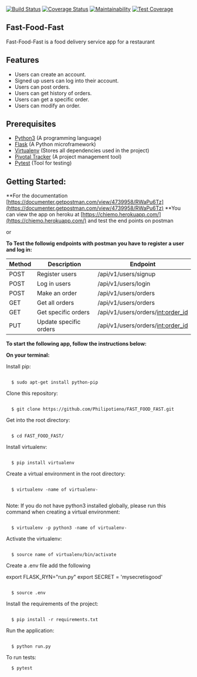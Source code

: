 [![Build Status](https://travis-ci.org/Philipotieno/FAST_FOOD_FAST.svg?branch=ch-tests)](https://travis-ci.org/Philipotieno/FAST_FOOD_FAST) [![Coverage Status](https://coveralls.io/repos/github/Philipotieno/FAST_FOOD_FAST/badge.svg?branch=ch-tests)](https://coveralls.io/github/Philipotieno/FAST_FOOD_FAST?branch=ch-tests) [![Maintainability](https://api.codeclimate.com/v1/badges/fe5bb2477db7cf5ae299/maintainability)](https://codeclimate.com/github/Philipotieno/FAST_FOOD_FAST/maintainability) [![Test Coverage](https://api.codeclimate.com/v1/badges/fe5bb2477db7cf5ae299/test_coverage)](https://codeclimate.com/github/Philipotieno/FAST_FOOD_FAST/test_coverage)

## Fast-Food-Fast
Fast-Food-Fast is a food delivery service app for a restaurant

## Features
- Users can create an account.
- Signed up users can log into their account.
- Users can post orders.
- Users can get history of orders.
- Users can get a specific order.
- Users can modify an order.

## Prerequisites
- [Python3](https://www.python.org/) (A programming language)
- [Flask](http://flask.pocoo.org/) (A Python microframework)
- [Virtualenv](https://virtualenv.pypa.io/en/stable/) (Stores all dependencies used in the project)
- [Pivotal Tracker](www.pivotaltracker.com) (A project management tool)
- [Pytest](https://docs.pytest.org/en/latest/) (Tool for testing)


## Getting Started:

**For the documentation [https://documenter.getpostman.com/view/4739958/RWaPu6Tz](https://documenter.getpostman.com/view/4739958/RWaPu6Tz)
**You can view the app on heroku at [https://chiemo.herokuapp.com/](https://chiemo.herokuapp.com/) and test the end points on postman

or


**To Test the followig endpoints with postman you have to register a user and log in:**

| Method   |Description            |Endpoint                            |
| ---------|-----------------------|------------------------------------|
| POST     |Register users         |/api/v1/users/signup                |
| POST     |Log in users           |/api/v1/users/login                 |
| POST     |Make an order          |/api/v1/users/orders                |    
| GET      |Get all orders         |/api/v1/users/orders                |   
| GET      |Get specific orders    |/api/v1/users/orders/<int:order_id> |   
| PUT      |Update specific orders |/api/v1/users/orders/<int:order_id> |   

**To start the following app, follow the instructions below:**

**On your terminal:**

Install pip:
```

  $ sudo apt-get install python-pip

```

Clone this repository:
```

  $ git clone https://github.com/Philipotieno/FAST_FOOD_FAST.git

```
Get into the root directory:
```

  $ cd FAST_FOOD_FAST/

```
Install virtualenv:
```

  $ pip install virtualenv

  ```

Create a virtual environment in the root directory:
```

  $ virtualenv -name of virtualenv-
  
```
 Note: If you do not have python3 installed globally, please run this command when creating a virtual environment:
 ```

   $ virtualenv -p python3 -name of virtualenv-

```
Activate the virtualenv:
```

  $ source name of virtualenv/bin/activate

```
Create a .env file add the following

export FLASK_RYN="run.py"
export SECRET = 'mysecretisgood'
```

  $ source .env

```
Install the requirements of the project:
```

  $ pip install -r requirements.txt

```
Run the application:
```

  $ python run.py

```
To run tests:
```
  $ pytest

  ```
